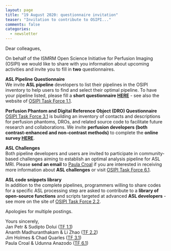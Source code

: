 ```yaml
---
layout: page
title: "19 August 2020: questionnaire invitation"
teaser: "Invitation to contribute to OSIPI..."
comments: false
categories:
  - newsletter
---
```


Dear colleagues,

On behalf of the ISMRM Open Science Initiative for Perfusion Imaging (OSIPI) we would like to share with you information about upcoming activities and invite you to fill in **two** questionnaires. 

**ASL Pipeline Questionnaire**  
We invite **ASL pipeline** developers to list their pipelines in the OSIPI inventory to help users to find and select their optimal pipeline. To have your pipeline listed, please fill a **short questionnaire [HERE](https://docs.google.com/forms/d/e/1FAIpQLSf-4_pBXFA31htMNPZo1kQgcY0EJ5_AWxjyvkkYIQVGUHo6sg/viewform)** - see also the website of [OSIPI Task Force 1.1](https://www.osipi.org/task-force-1-1/).

**Perfusion Phantom and Digital Reference Object (DRO) Questionnaire**  
[OSIPI Task Force 3.1](https://www.osipi.org/task-force-3-1/) is building an inventory of contacts and descriptions for perfusion phantoms, DROs, and related source code to facilitate future research and collaborations. We invite **perfusion developers (both contrast-enhanced and non-contrast methods)** to complete the **online survey [HERE](https://docs.google.com/forms/d/e/1FAIpQLSds0Ao-jAHrljckEBndGBnkAmOmkB1-YSdAHjFCDZijOS1ghw/viewform)**.

**ASL Challenges**  
Both pipeline developers and users are invited to participate in community-based challenges aiming to establish an optimal analysis pipeline for ASL MRI. Please **send an email** to <a href="mailto:Paula.Croal@nottingham.ac.uk">Paula Croal</a> if you are interested in receiving more information about **ASL challenges** or visit [OSIPI Task Force 6.1](https://www.osipi.org/task-force-6-1/).

**ASL code snippets library**  
In addition to the complete pipelines, programmers willing to share codes for a specific ASL processing step are asked to contribute to a **library of open-source functions** and scripts targeted at advanced **ASL developers** - see more on the site of [OSIPI Task Force 2.2](https://www.osipi.org/task-force-2-2/).

Apologies for multiple postings.
 
Yours sincerely,  
Jan Petr & Sudipto Dolui ([TF 1.1](/task-force-1-1/))  
Ananth Madhuranthakam & Li Zhao ([TF 2.2](/task-force-2-2/))  
Jim Holmes & Chad Quarles ([TF 3.1](/task-force-3-1/))  
Paula Croal & Udunna Anazodo ([TF 6.1](/task-force-6-1/))  
